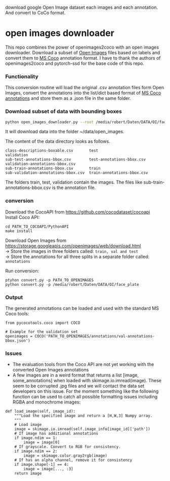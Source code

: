 download google Open Image dataset each images and each annotation. And convert to CoCo format.

# open images downloader
This repo combines the power of openimages2coco with an open images downloader.
Download a subset of [Open Images](https://storage.googleapis.com/openimages/web/index.html "Open Images Homepage") files based on labels and convert them to [MS Coco](http://cocodataset.org "MS Coco Homepage") annotation format.
I have to thank the authors of openimages2coco and pytorch-ssd for the base code of this repo.

### Functionality

This conversion routine will load the original .csv annotation files form Open Images, convert the annotations into the list/dict based format of [MS Coco annotations](http://cocodataset.org/#format-data) and store them as a .json file in the same folder.


### Download subset of data with bounding boxes

```bash
python open_images_downloader.py --root /media/robert/Daten/DATA/OI/face_plate --class_names "Vehicle registration plate, Traffic sign, Human face, Street light" --num_workers 20
```

It will download data into the folder ~/data/open_images.

The content of the data directory looks as follows.

```
class-descriptions-boxable.csv       test                        validation
sub-test-annotations-bbox.csv        test-annotations-bbox.csv   validation-annotations-bbox.csv
sub-train-annotations-bbox.csv       train
sub-validation-annotations-bbox.csv  train-annotations-bbox.csv
```

The folders train, test, validation contain the images. The files like sub-train-annotations-bbox.csv 
is the annotation file.

### conversion

Download the CocoAPI from https://github.com/cocodataset/cocoapi \
Install Coco API:
```
cd PATH_TO_COCOAPI/PythonAPI
make install
```

Download Open Images from https://storage.googleapis.com/openimages/web/download.html \
-> Store the images in three folders called: ```train, val and test``` \
-> Store the annotations for all three splits in a separate folder called: ```annotations```

Run conversion:
```
ptyhon convert.py -p PATH_TO_OPENIMAGES
python convert.py -p /media/robert/Daten/DATA/OI/face_plate
```

### Output

The generated annotations can be loaded and used with the standard MS Coco tools:
```
from pycocotools.coco import COCO

# Example for the validation set
openimages = COCO('PATH_TO_OPENIMAGES/annotations/val-annotations-bbox.json')
```

### Issues
- The evaluation tools from the Coco API are not yet working with the converted Open Images annotations
- A few images are in a weird format that returns a list [image, some_annotations] when loaded with skimage.io.imread(image). These seem to be corrupted .jpg files and we will contact the data set developers on this issue. For the moment something like the following function can be used to catch all possible formatting issues including RGBA and monochrome images:
```
def load_image(self, image_id):
    """Load the specified image and return a [H,W,3] Numpy array.
    """
    # Load image
    image = skimage.io.imread(self.image_info[image_id]['path'])
    # If image has additional annotations
    if image.ndim == 1:
        image = image[0]
    # If grayscale. Convert to RGB for consistency.
    if image.ndim == 2:
        image = skimage.color.gray2rgb(image)
    # If has an alpha channel, remove it for consistency
    if image.shape[-1] == 4:
        image = image[..., :3]
    return image
```
